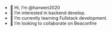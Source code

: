 - 👋 Hi, I’m @hanwen2020
- 👀 I’m interested in backend develop.
- 🌱 I’m currently learning Fullstack development.
- 💞️ I’m looking to collaborate on Beaconfire


<!---
hanwen2020/hanwen2020 is a ✨ special ✨ repository because its `README.md` (this file) appears on your GitHub profile.
You can click the Preview link to take a look at your changes.
--->
